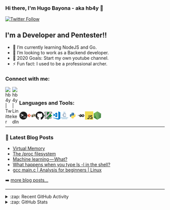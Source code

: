 ### Hi there, I'm Hugo Bayona - aka hb4y 👋

[![Twitter Follow](https://img.shields.io/twitter/follow/BatmanEsFriki?color=1DA1F2&logo=twitter&style=for-the-badge)](https://twitter.com/intent/follow?original_referer=https%3A%2F%2Fgithub.com%2Fhb4y&screen_name=BatmanEsFriki)

## I'm a Developer and Pentester!!

- 🌱 I’m currently learning NodeJS and Go.
- 👯 I’m looking to work as a Backend developer.
- 🥅 2020 Goals: Start my own youtube channel.
- ⚡ Fun fact: I used to be a professional archer.


### Connect with me:

[<img align="left" alt="hb4y | Twitter" width="22px" src="https://cdn.jsdelivr.net/npm/simple-icons@v3/icons/twitter.svg" />][twitter]
[<img align="left" alt="hb4y | LinkedIn" width="22px" src="https://cdn.jsdelivr.net/npm/simple-icons@v3/icons/linkedin.svg" />][linkedin]

<br />

### Languages and Tools:

<img align="left" alt="Terminal" width="26px" src="https://raw.githubusercontent.com/github/explore/80688e429a7d4ef2fca1e82350fe8e3517d3494d/topics/terminal/terminal.png" />
<img align="left" alt="Git" width="26px" src="https://raw.githubusercontent.com/github/explore/80688e429a7d4ef2fca1e82350fe8e3517d3494d/topics/git/git.png" />
<img align="left" alt="GitHub" width="26px" src="https://raw.githubusercontent.com/github/explore/78df643247d429f6cc873026c0622819ad797942/topics/github/github.png" />
<img align="left" alt="Vim" width="26px" src="https://raw.githubusercontent.com/github/explore/80688e429a7d4ef2fca1e82350fe8e3517d3494d/topics/vim/vim.png" />
<img align="left" alt="Visual Studio Code" width="26px" src="https://raw.githubusercontent.com/github/explore/80688e429a7d4ef2fca1e82350fe8e3517d3494d/topics/visual-studio-code/visual-studio-code.png" />
<img align="left" alt="C" width="26px" src="https://raw.githubusercontent.com/github/explore/80688e429a7d4ef2fca1e82350fe8e3517d3494d/topics/c/c.png" />
<img align="left" alt="Python" width="26px" src="https://raw.githubusercontent.com/github/explore/80688e429a7d4ef2fca1e82350fe8e3517d3494d/topics/python/python.png" />
<img align="left" alt="Go" width="26px" src="https://raw.githubusercontent.com/github/explore/80688e429a7d4ef2fca1e82350fe8e3517d3494d/topics/go/go.png" />
<img align="left" alt="JavaScript" width="26px" src="https://raw.githubusercontent.com/github/explore/80688e429a7d4ef2fca1e82350fe8e3517d3494d/topics/javascript/javascript.png" />
<img align="left" alt="Node.js" width="26px" src="https://raw.githubusercontent.com/github/explore/80688e429a7d4ef2fca1e82350fe8e3517d3494d/topics/nodejs/nodejs.png" />

<br />
<br />

---

### 📕 Latest Blog Posts

<!-- BLOG-POST-LIST:START -->
- [Virtual Memory](https://medium.com/@hugobaymon/virtual-memory-972986e4a80b?source=rss-2cb9c4976bbf------2)
- [The /proc filesystem](https://medium.com/@hugobaymon/the-proc-filesystem-b5e930d771d2?source=rss-2cb9c4976bbf------2)
- [Machine learning — What?](https://medium.com/@hugobaymon/machine-learning-what-b225d319969d?source=rss-2cb9c4976bbf------2)
- [What happens when you type ls -l in the shell?](https://medium.com/@hugobaymon/what-happens-when-you-type-ls-l-in-the-shell-3ee32d7019fd?source=rss-2cb9c4976bbf------2)
- [gcc main.c | Analysis for beginners | Linux](https://medium.com/@hugobaymon/gcc-main-c-analysis-for-beginners-linux-375ca1b50419?source=rss-2cb9c4976bbf------2)
<!-- BLOG-POST-LIST:END -->

➡️ [more blog posts...](https://medium.com/@hugobaymon)

---

<details>
  <summary>:zap: Recent GitHub Activity</summary>
  
<!--START_SECTION:activity-->
<!--END_SECTION:activity-->

</details>

<details>
  <summary>:zap: GitHub Stats</summary>

  <img align="left" alt="hb4y's GitHub Stats" src="https://github-readme-stats-orpin-kappa.vercel.app/api?username=hb4y&show_icons=true&hide_border=true" />

</details>

[twitter]: https://twitter.com/BatmanEsFriki
[linkedin]: https://www.linkedin.com/in/hugo-bayona/
